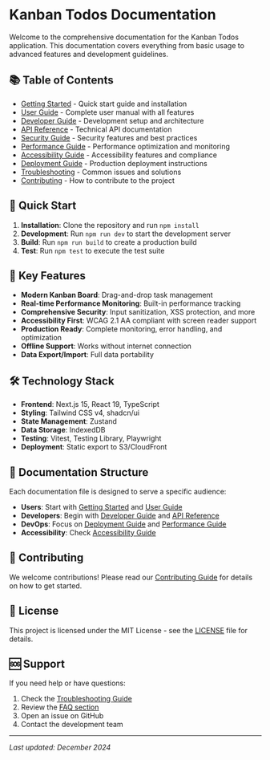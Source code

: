 # Kanban Todos Documentation

Welcome to the comprehensive documentation for the Kanban Todos application. This documentation covers everything from basic usage to advanced features and development guidelines.

## 📚 Table of Contents

- [Getting Started](./getting-started.md) - Quick start guide and installation
- [User Guide](./user-guide.md) - Complete user manual with all features
- [Developer Guide](./developer-guide.md) - Development setup and architecture
- [API Reference](./api-reference.md) - Technical API documentation
- [Security Guide](./security-guide.md) - Security features and best practices
- [Performance Guide](./performance-guide.md) - Performance optimization and monitoring
- [Accessibility Guide](./accessibility-guide.md) - Accessibility features and compliance
- [Deployment Guide](./deployment-guide.md) - Production deployment instructions
- [Troubleshooting](./troubleshooting.md) - Common issues and solutions
- [Contributing](./contributing.md) - How to contribute to the project

## 🚀 Quick Start

1. **Installation**: Clone the repository and run `npm install`
2. **Development**: Run `npm run dev` to start the development server
3. **Build**: Run `npm run build` to create a production build
4. **Test**: Run `npm test` to execute the test suite

## 🎯 Key Features

- **Modern Kanban Board**: Drag-and-drop task management
- **Real-time Performance Monitoring**: Built-in performance tracking
- **Comprehensive Security**: Input sanitization, XSS protection, and more
- **Accessibility First**: WCAG 2.1 AA compliant with screen reader support
- **Production Ready**: Complete monitoring, error handling, and optimization
- **Offline Support**: Works without internet connection
- **Data Export/Import**: Full data portability

## 🛠️ Technology Stack

- **Frontend**: Next.js 15, React 19, TypeScript
- **Styling**: Tailwind CSS v4, shadcn/ui
- **State Management**: Zustand
- **Data Storage**: IndexedDB
- **Testing**: Vitest, Testing Library, Playwright
- **Deployment**: Static export to S3/CloudFront

## 📖 Documentation Structure

Each documentation file is designed to serve a specific audience:

- **Users**: Start with [Getting Started](./getting-started.md) and [User Guide](./user-guide.md)
- **Developers**: Begin with [Developer Guide](./developer-guide.md) and [API Reference](./api-reference.md)
- **DevOps**: Focus on [Deployment Guide](./deployment-guide.md) and [Performance Guide](./performance-guide.md)
- **Accessibility**: Check [Accessibility Guide](./accessibility-guide.md)

## 🤝 Contributing

We welcome contributions! Please read our [Contributing Guide](./contributing.md) for details on how to get started.

## 📄 License

This project is licensed under the MIT License - see the [LICENSE](../LICENSE) file for details.

## 🆘 Support

If you need help or have questions:

1. Check the [Troubleshooting Guide](./troubleshooting.md)
2. Review the [FAQ section](./user-guide.md#faq)
3. Open an issue on GitHub
4. Contact the development team

---

*Last updated: December 2024*
